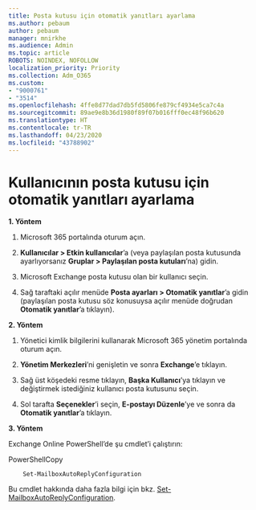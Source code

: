 ```yaml
---
title: Posta kutusu için otomatik yanıtları ayarlama
ms.author: pebaum
author: pebaum
manager: mnirkhe
ms.audience: Admin
ms.topic: article
ROBOTS: NOINDEX, NOFOLLOW
localization_priority: Priority
ms.collection: Adm_O365
ms.custom:
- "9000761"
- "3514"
ms.openlocfilehash: 4ffe8d77dad7db5fd5806fe879cf4934e5ca7c4a
ms.sourcegitcommit: 89ae9e8b36d1980f89f07b016fff0ec48f96b620
ms.translationtype: HT
ms.contentlocale: tr-TR
ms.lasthandoff: 04/23/2020
ms.locfileid: "43788902"
---
```

# <a name="set-auto-replies-for-a-users-mailbox"></a>Kullanıcının posta kutusu için otomatik yanıtları ayarlama

**1. Yöntem**

1. Microsoft 365 portalında oturum açın.

2. **Kullanıcılar > Etkin kullanıcılar**’a (veya paylaşılan posta kutusunda ayarlıyorsanız **Gruplar > Paylaşılan posta kutuları**’na) gidin.

3. Microsoft Exchange posta kutusu olan bir kullanıcı seçin.

4. Sağ taraftaki açılır menüde **Posta ayarları > Otomatik yanıtlar**’a gidin (paylaşılan posta kutusu söz konusuysa açılır menüde doğrudan **Otomatik yanıtlar**’a tıklayın).

**2. Yöntem**

1. Yönetici kimlik bilgilerini kullanarak Microsoft 365 yönetim portalında oturum açın.

2. **Yönetim Merkezleri**’ni genişletin ve sonra **Exchange**’e tıklayın.

3. Sağ üst köşedeki resme tıklayın, **Başka Kullanıcı**’ya tıklayın ve değiştirmek istediğiniz kullanıcı posta kutusunu seçin.

4. Sol tarafta **Seçenekler**’i seçin, **E-postayı Düzenle**’ye ve sonra da **Otomatik yanıtlar**’a tıklayın.

**3. Yöntem**

Exchange Online PowerShell’de şu cmdlet’i çalıştırın:

PowerShellCopy

```
    Set-MailboxAutoReplyConfiguration
```

Bu cmdlet hakkında daha fazla bilgi için bkz. [Set-MailboxAutoReplyConfiguration](https://docs.microsoft.com/powershell/module/exchange/mailboxes/set-mailboxautoreplyconfiguration).
